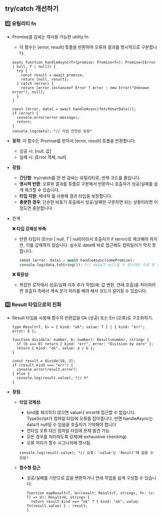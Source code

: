 ## try/catch 개선하기

### 1️⃣ 유틸리티 fn

- Promise를 감싸는 재사용 가능한 utility fn
    
    - 이 함수는 [error, result] 튜플을 반환하여 오류와 결과를 명시적으로 구분합니다.
    
    ```tsx
    async function handleAsync<T>(promise: Promise<T>): Promise<[Error | null, T | null]> {
      try {
        const result = await promise;
        return [null, result];
      } catch (error) {
        return [error instanceof Error ? error : new Error("Unknown error"), null];
      }
    }
    ```
    
    ```tsx
    const [error, data] = await handleAsync(fetchUserData());
    if (error) {
      console.error(error.message);
      return;
    }
    console.log(data); *// 타입 안전성 보장*
    ```
    
- **동작**: 이 함수는 Promise를 받아서 [error, result] 튜플을 반환합니다.
    
    - 성공 시: [null, 값]
    - 실패 시: [Error 객체, null]
- **장점**:
    
    - **간단함**: try/catch를 한 번 감싸는 유틸리티로, 반복 코드를 줄입니다.
    - **명시적 반환**: 오류와 결과를 튜플로 구분해서 반환하니 호출자가 성공/실패를 쉽게 체크할 수 있습니다.
    - **타입 지원**: 제네릭 <T>를 사용해 결과 타입을 보장합니다.
    - **충분한 경우**: 단순한 비동기 호출에서 성공/실패만 구분하면 되는 상황이라면 이 정도면 충분합니다.
- 한계
    
    **❌ 타입 강제성 부족**:
    
    - 반환 타입이 [Error | null, T | null]이라서 호출자가 if (error)로 체크해야 하지만, 이를 강제하지 않습니다. 실수로 data에 바로 접근해도 컴파일러가 막지 못합니다:
        
        ```rust
        const [error, data] = await handleAsync(somePromise);
        console.log(data.toString()); *// data가 null일 수 있는데도 오류 안 남*
        ```
        
    
    **❌ 확장성**:
    
    - 복잡한 로직에서 성공/실패 이후 추가 작업(예: 값 변환, 연쇄 호출)을 처리하려면 호출자 측에서 계속 분기 처리를 해야 해서 코드가 길어질 수 있습니다.

### 2️⃣ Result 타입으로의 진화

- Result 타입을 사용해 함수의 반환값을 Ok (성공) 또는 Err (오류)로 구조화하기.
    
    ```tsx
    type Result<T, E> = { kind: "ok"; value: T } | { kind: "err"; error: E };
    
    function divide(a: number, b: number): Result<number, string> {
      if (b === 0) return { kind: "err", error: "Division by zero" };
      return { kind: "ok", value: a / b };
    }
    ```
    
    ```tsx
    const result = divide(10, 2);
    if (result.kind === "err") {
      console.error(result.error);
    } else {
      console.log(result.value); *// 5*
    }
    ```
    
- **장점**:
    
    - **타입 강제성**:
        
        - kind를 체크하지 않으면 value나 error에 접근할 수 없습니다. TypeScript가 컴파일 타임에 오류를 잡아줍니다. 반면 handleAsync는 data가 null일 수 있음을 호출자가 기억해야 합니다
        - 런타임 오류 대신 컴파일 타임에 문제 발견 가능.
        - 모든 경우를 처리하도록 강제(배 exhaustive checking).
        - 오류 처리가 함수 시그니처에 명시됨.
        
        ```tsx
        console.log(result.value); *// 오류: 'value'는 'Result'에 없을 수 있음*
        ```
        
    - **함수형 접근**:
        
        - 성공/실패를 기반으로 값을 변환하거나 연쇄 작업을 쉽게 구성할 수 있습니다:
            
            ```tsx
            function mapResult<T, U>(result: Result<T, string>, fn: (v: T) => U): Result<U, string> {
              return result.kind === "ok" ? { kind: "ok", value: fn(result.value) } : result;
            }
            ```